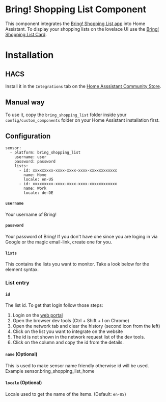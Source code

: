 # Bring! Shopping List Component

This component integrates the [Bring! Shopping List app](https://getbring.com/) into Home Assistant.
To display your shopping lists on the lovelace UI use the [Bring! Shopping List Card](https://github.com/dotKrad/bring_shopping_list_card). 

# Installation

## HACS

Install it in the `Integrations` tab on the [Home Asssistant Community Store](https://github.com/custom-components/hacs).

## Manual way
To use it, copy the `bring_shopping_list` folder inside your `config/custom_components` folder on your Home Assistant installation first.

## Configuration

```
sensor:
  - platform: bring_shopping_list
    username: user
    password: password
    lists:
      - id: xxxxxxxxx-xxxx-xxxx-xxxx-xxxxxxxxxxxx
        name: Home
        locale: en-US
      - id: xxxxxxxxx-xxxx-xxxx-xxxx-xxxxxxxxxxxx
        name: Work
        locale: de-DE
```

#### `username`
Your username of Bring!

#### `password`
Your password of Bring!
If you don't have one since you are loging in via Google or the magic email-link, create one for you.

#### `lists`
This contains the lists you want to monitor.
Take a look below for the element syntax.

### List entry

#### `id`
The list id.
To get that login follow those steps:
1. Login on the [web portal](https://web.getbring.com/)
2. Open the browser dev tools (Ctrl + Shift + I on Chrome)
3. Open the network tab and clear the history (second icon from the left)
4. Click on the list you want to integrate on the website
5. The id is not shown in the network request list of the dev tools.
6. Click on the column and copy the id from the details.

#### `name` (Optional)
This is used to make sensor name friendly otherwise id will be used. Example sensor.bring_shopping_list_home

#### `locale` (Optional)
Locale used to get the name of the items. (Default: `en-US`)
